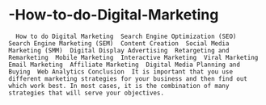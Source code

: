 # -How-to-do-Digital-Marketing
      How to do Digital Marketing  Search Engine Optimization (SEO)  Search Engine Marketing (SEM)  Content Creation  Social Media Marketing (SMM)  Digital Display Advertising  Retargeting and Remarketing  Mobile Marketing  Interactive Marketing  Viral Marketing  Email Marketing  Affiliate Marketing  Digital Media Planning and Buying  Web Analytics Conclusion  It is important that you use different marketing strategies for your business and then find out which work best. In most cases, it is the combination of many strategies that will serve your objectives.        
